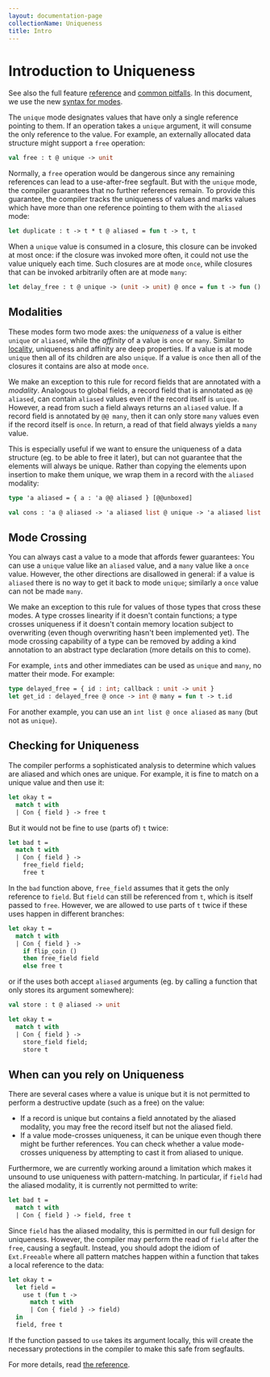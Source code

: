 ```yaml
---
layout: documentation-page
collectionName: Uniqueness
title: Intro
---
```


# Introduction to Uniqueness

See also the full feature [reference](../reference) and [common
pitfalls](../pitfalls).  In this document, we use the new [syntax for
modes](../modes/syntax).

The `unique` mode designates values that have only a single reference pointing
to them. If an operation takes a `unique` argument, it will consume the only
reference to the value. For example, an externally allocated data structure
might support a `free` operation:

```ocaml
val free : t @ unique -> unit
```

Normally, a `free` operation would be dangerous since any remaining references
can lead to a use-after-free segfault. But with the `unique` mode, the compiler
guarantees that no further references remain. To provide this guarantee, the
compiler tracks the uniqueness of values and marks values which have more than
one reference pointing to them with the `aliased` mode:

```ocaml
let duplicate : t -> t * t @ aliased = fun t -> t, t
```

When a `unique` value is consumed in a closure, this closure can be invoked at
most once: if the closure was invoked more often, it could not use the value
uniquely each time. Such closures are at mode `once`, while closures that can be
invoked arbitrarily often are at mode `many`:

```ocaml
let delay_free : t @ unique -> (unit -> unit) @ once = fun t -> fun () -> free t
```

## Modalities

These modes form two mode axes: the _uniqueness_ of a value is either `unique`
or `aliased`, while the _affinity_ of a value is `once` or `many`. Similar to
[locality](../stack/intro), uniqueness and affinity are deep properties. If a
value is at mode `unique` then all of its children are also `unique`. If a value
is `once` then all of the closures it contains are also at mode `once`.

We make an exception to this rule for record fields that are annotated with a
_modality_. Analogous to global fields, a record field that is annotated as `@@
aliased`, can contain `aliased` values even if the record itself is `unique`.
However, a read from such a field always returns an `aliased` value. If a record
field is annotated by `@@ many`, then it can only store `many` values even if
the record itself is `once`. In return, a read of that field always yields a
`many` value.

This is especially useful if we want to ensure the uniqueness of a data
structure (eg. to be able to free it later), but can not guarantee that the
elements will always be unique. Rather than copying the elements upon insertion
to make them unique, we wrap them in a record with the `aliased` modality:

```ocaml
type 'a aliased = { a : 'a @@ aliased } [@@unboxed]

val cons : 'a @ aliased -> 'a aliased list @ unique -> 'a aliased list @ unique
```

## Mode Crossing

You can always cast a value to a mode that affords fewer guarantees: You can use
a `unique` value like an `aliased` value, and a `many` value like a `once`
value. However, the other directions are disallowed in general: if a value is
`aliased` there is no way to get it back to mode `unique`; similarly a `once`
value can not be made `many`.

We make an exception to this rule for values of those types that cross these
modes. A type crosses linearity if it doesn't contain functions; a type crosses
uniqueness if it doesn't contain memory location subject to overwriting (even
though overwriting hasn't been implemented yet). The mode crossing capability of
a type can be removed by adding a kind annotation to an abstract type
declaration (more details on this to come).

For example, `int`s and other immediates can be used as `unique` and
`many`, no matter their mode. For example:

```ocaml
type delayed_free = { id : int; callback : unit -> unit }
let get_id : delayed_free @ once -> int @ many = fun t -> t.id
```

For another example, you can use an `int list @ once aliased` as `many` (but not
as `unique`).

## Checking for Uniqueness

The compiler performs a sophisticated analysis to determine which values are
aliased and which ones are unique. For example, it is fine to match on a unique
value and then use it:

```ocaml
let okay t =
  match t with
  | Con { field } -> free t
```

But it would not be fine to use (parts of) `t` twice:

```ocaml
let bad t =
  match t with
  | Con { field } ->
    free_field field;
    free t
```

In the `bad` function above, `free_field` assumes that it gets the only
reference to `field`. But `field` can still be referenced from `t`, which is
itself passed to `free`. However, we are allowed to use parts of `t` twice if
these uses happen in different branches:

```ocaml
let okay t =
  match t with
  | Con { field } ->
    if flip_coin ()
    then free_field field
    else free t
```

or if the uses both accept `aliased` arguments (eg. by calling a function that
only stores its argument somewhere):

```ocaml
val store : t @ aliased -> unit

let okay t =
  match t with
  | Con { field } ->
    store_field field;
    store t
```

## When can you rely on Uniqueness

There are several cases where a value is unique but it is not permitted
to perform a destructive update (such as a free) on the value:

 - If a record is unique but contains a field annotated by the aliased
   modality, you may free the record itself but not the aliased field.
 - If a value mode-crosses uniqueness, it can be unique even though there might
   be further references. You can check whether a value mode-crosses uniqueness
   by attempting to cast it from aliased to unique.

Furthermore, we are currently working around a limitation which makes it unsound
to use uniqueness with pattern-matching. In particular, if `field` had the
aliased modality, it is currently not permitted to write:

```ocaml
let bad t =
  match t with
  | Con { field } -> field, free t
```

Since `field` has the aliased modality, this is permitted in our full design for
uniqueness. However, the compiler may perform the read of `field` after the
`free`, causing a segfault. Instead, you should adopt the idiom of
`Ext.Freeable` where all pattern matches happen within a function that takes a
local reference to the data:

```ocaml
let okay t =
  let field =
    use t (fun t ->
      match t with
      | Con { field } -> field)
  in
  field, free t
```

If the function passed to `use` takes its argument locally, this will create the
necessary protections in the compiler to make this safe from segfaults.

For more details, read [the reference](../reference).

